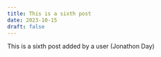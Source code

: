 ```yaml
---
title: This is a sixth post
date: 2023-10-15
draft: false
---
```


This is a sixth post added by a user (Jonathon Day)
